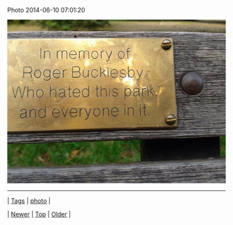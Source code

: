 <!--
title: Photo 2014-06-10 07
date: 2020-06-28T15:27:00.322Z
tags: photo
-->


Photo 2014-06-10 07:01:20

![](88355174406-0.jpg)

<!--BOTTOM-POST-NAVIGATION-->
---

| [Tags](tags.md) | [photo](tag-photo.md) |

| [Newer](88337602820.md) | [Top](index.md) | [Older](88355442704.md) |